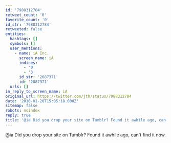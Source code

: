 ```yaml
---
id: '7988312784'
retweet_count: '0'
favorite_count: '0'
id_str: '7988312784'
retweeted: false
entities:
  hashtags: []
  symbols: []
  user_mentions:
    - name: iA Inc.
      screen_name: iA
      indices:
        - '0'
        - '3'
      id_str: '2087371'
      id: '2087371'
  urls: []
in_reply_to_screen_name: iA
original_url: https://twitter.com/jth/status/7988312784
date: '2010-01-20T15:05:18.000Z'
sitemap: false
robots: noindex
reply: true
title: '@ia Did you drop your site on Tumblr? Found it awhile ago, can''t find it now.'
---
```


@ia Did you drop your site on Tumblr? Found it awhile ago, can't find it now.